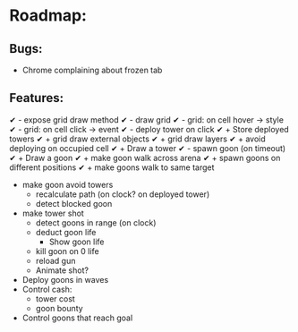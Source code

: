 # Roadmap:

## Bugs:
- Chrome complaining about frozen tab

## Features:
✔︎ - expose grid draw method
✔︎ - draw grid
✔︎ - grid: on cell hover -> style
✔︎ - grid: on cell click -> event
✔ - deploy tower on click
    ✔ + Store deployed towers
    ✔ + grid draw external objects
    ✔ + grid draw layers
    ✔ + avoid deploying on occupied cell
    ✔ + Draw a tower
✔ - spawn goon (on timeout)
    ✔ + Draw a goon
    ✔ + make goon walk across arena
    ✔ + spawn goons on different positions
    ✔ + make goons walk to same target
- make goon avoid towers
    + recalculate path (on clock? on deployed tower)
    + detect blocked goon
- make tower shot
    + detect goons in range (on clock)
    + deduct goon life
        * Show goon life
    + kill goon on 0 life
    + reload gun
    + Animate shot?
- Deploy goons in waves
- Control cash:
    + tower cost
    + goon bounty
- Control goons that reach goal